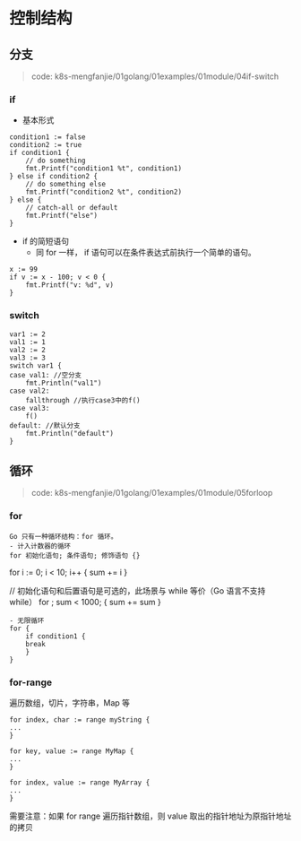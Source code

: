 # 控制结构
## 分支
> code: k8s-mengfanjie/01golang/01examples/01module/04if-switch
### if
- 基本形式
```
condition1 := false
condition2 := true
if condition1 {
    // do something
    fmt.Printf("condition1 %t", condition1)
} else if condition2 {
    // do something else
    fmt.Printf("condition2 %t", condition2)
} else {
    // catch-all or default
    fmt.Printf("else")
}
```
- if 的简短语句
    - 同 for 一样， if 语句可以在条件表达式前执行一个简单的语句。
```
x := 99
if v := x - 100; v < 0 {
    fmt.Printf("v: %d", v)
}
```
### switch
```
var1 := 2
val1 := 1
val2 := 2
val3 := 3
switch var1 {
case val1: //空分支
    fmt.Println("val1")
case val2:
    fallthrough //执行case3中的f()
case val3:
    f()
default: //默认分支
    fmt.Println("default")
}
```
## 循环
> code: k8s-mengfanjie/01golang/01examples/01module/05forloop
### for
```
Go 只有一种循环结构：for 循环。
- 计入计数器的循环
for 初始化语句; 条件语句; 修饰语句 {}
```
for i := 0; i < 10; i++ {
sum += i 
} 

// 初始化语句和后置语句是可选的，此场景与 while 等价（Go 语言不支持 while）
for ; sum < 1000; {
sum += sum
}
```
- 无限循环
for {
    if condition1 {
    break
    } 
}
```
### for-range
遍历数组，切片，字符串，Map 等
```
for index, char := range myString {
...
}

for key, value := range MyMap {
...
}

for index, value := range MyArray {
...
}
```
需要注意：如果 for range 遍历指针数组，则 value 取出的指针地址为原指针地址的拷贝